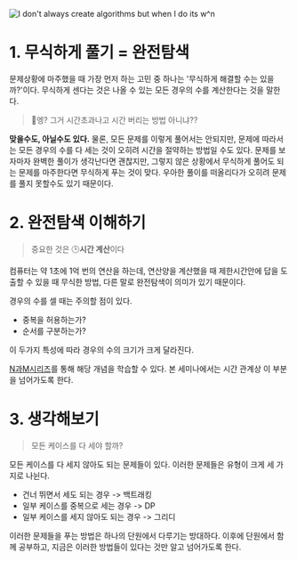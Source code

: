 ![I don't always create algorithms but when I do its w^n](https://i.chzbgr.com/full/7889618944/h0CFF7878/i-dont-always-create-algorithms-but-when-i-do-its-2n)

# 1. 무식하게 풀기 = 완전탐색

문제상황에 마주했을 때 가장 먼저 하는 고민 중 하나는 '무식하게 해결할 수는 있을까?'이다. 무식하게 센다는 것은 나올 수 있는 모든 경우의 수를 계산한다는 것을 말한다.

> 🤔엥? 그거 시간초과나고 시간 버리는 방법 아니냐??

**맞을수도, 아닐수도 있다.** 물론, 모든 문제를 이렇게 풀어서는 안되지만, 문제에 따라서는 모든 경우의 수를 다 세는 것이 오히려 시간을 절약하는 방법일 수도 있다. 문제를 보자마자 완벽한 풀이가 생각난다면 괜찮지만, 그렇지 않은 상황에서 무식하게 풀어도 되는 문제를 마주한다면 무식하게 푸는 것이 맞다. 우아한 풀이를 떠올리다가 오히려 문제를 풀지 못할수도 있기 때문이다.

# 2. 완전탐색 이해하기

> 중요한 것은 🕒**시간 계산**이다

컴퓨터는 약 1초에 1억 번의 연산을 하는데, 연산양을 계산했을 때 제한시간안에 답을 도출할 수 있을 때 무식한 방법, 다른 말로 완전탐색이 의미가 있기 때문이다.

경우의 수를 셀 때는 주의할 점이 있다.

* 중복을 허용하는가?
* 순서를 구분하는가?

이 두가지 특성에 따라 경우의 수의 크기가 크게 달라진다.

[N과M시리즈](https://www.acmicpc.net/workbook/view/2341)를 통해 해당 개념을 학습할 수 있다. 본 세미나에서는 시간 관계상 이 부분을 넘어가도록 한다.

# 3. 생각해보기

> 모든 케이스를 다 세야 할까?

모든 케이스를 다 세지 않아도 되는 문제들이 있다. 이러한 문제들은 유형이 크게 세 가지로 나뉜다.

* 건너 뛰면서 세도 되는 경우 -> 백트래킹
* 일부 케이스를 중복으로 세는 경우 -> DP
* 일부 케이스를 세지 않아도 되는 경우 -> 그리디

이러한 문제들을 푸는 방법은 하나의 단원에서 다루기는 방대하다. 이후에 단원에서 함께 공부하고, 지금은 이러한 방법들이 있다는 것만 알고 넘어가도록 한다.
